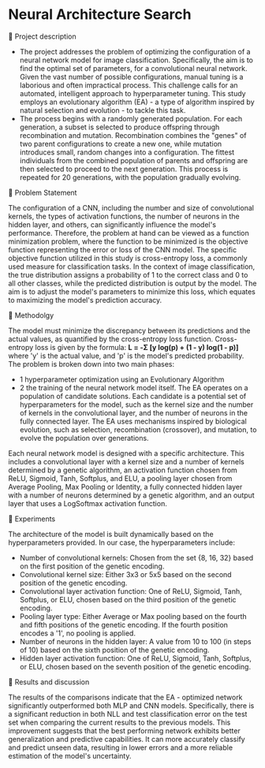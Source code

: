 # Neural Architecture Search

🌼 Project description  
- The project addresses the problem of optimizing the configuration of a
neural network model for image classification. Specifically, the aim is to find the optimal
set of parameters, for a convolutional neural network. Given the vast number of possible
configurations, manual tuning is a laborious and often impractical process. This challenge
calls for an automated, intelligent approach to hyperparameter tuning. This study
employs an evolutionary algorithm (EA) - a type of algorithm inspired by natural
selection and evolution - to tackle this task.
- The process begins with a randomly generated population. For each generation, a subset
is selected to produce offspring through recombination and mutation. Recombination
combines the "genes" of two parent configurations to create a new one, while mutation
introduces small, random changes into a configuration. The fittest individuals from the
combined population of parents and offspring are then selected to proceed to the next
generation. This process is repeated for 20 generations, with the population gradually
evolving.  

🌼 Problem Statement

The configuration of a CNN, including the number and size of convolutional kernels, the
types of activation functions, the number of neurons in the hidden layer, and others, can
significantly influence the model's performance. Therefore, the problem at hand can be
viewed as a function minimization problem, where the function to be minimized is the
objective function representing the error or loss of the CNN model.
The specific objective function utilized in this study is cross-entropy loss, a commonly
used measure for classification tasks. In the context of image classification, the true
distribution assigns a probability of 1 to the correct class and 0 to all other classes, while
the predicted distribution is output by the model. The aim is to adjust the model's
parameters to minimize this loss, which equates to maximizing the model's prediction
accuracy.

🌼 Methodolgy

The model must minimize the discrepancy between its predictions and the actual values, as
quantified by the cross-entropy loss function. Cross-entropy loss is given by the formula:
**L = -Σ [y log(p) + (1 - y) log(1 - p)]** where 'y' is the actual value, and 'p' is the model's
predicted probability. The problem is broken down into two main phases: 
 - 1 hyperparameter optimization using an Evolutionary Algorithm
 - 2 the training of the neural network model itself.
The EA operates on a population of candidate solutions. Each candidate is a potential set
of hyperparameters for the model, such as the kernel size and the number of kernels in the
convolutional layer, and the number of neurons in the fully connected layer. The EA uses
mechanisms inspired by biological evolution, such as selection, recombination (crossover),
and mutation, to evolve the population over generations.

Each neural network model is designed with a specific architecture. This includes a
convolutional layer with a kernel size and a number of kernels determined by a genetic
algorithm, an activation function chosen from ReLU, Sigmoid, Tanh, Softplus, and ELU, a
pooling layer chosen from Average Pooling, Max Pooling or Identity, a fully connected
hidden layer with a number of neurons determined by a genetic algorithm, and an output
layer that uses a LogSoftmax activation function.


🌼 Experiments  


The architecture of the model is built dynamically based on the hyperparameters
provided. In our case, the hyperparameters include:
 - Number of convolutional kernels: Chosen from the set {8, 16, 32} based on the first
position of the genetic encoding.
-  Convolutional kernel size: Either 3x3 or 5x5 based on the second position of the genetic
encoding.
-  Convolutional layer activation function: One of ReLU, Sigmoid, Tanh, Softplus, or ELU,
chosen based on the third position of the genetic encoding.
-  Pooling layer type: Either Average or Max pooling based on the fourth and fifth
positions of the genetic encoding. If the fourth position encodes a '1', no pooling is
applied.
-  Number of neurons in the hidden layer: A value from 10 to 100 (in steps of 10) based on
the sixth position of the genetic encoding.
 - Hidden layer activation function: One of ReLU, Sigmoid, Tanh, Softplus, or ELU,
chosen based on the seventh position of the genetic encoding.


🌼 Results and discussion

The results of the comparisons indicate that the EA - optimized network significantly outperformed
both MLP and CNN models. Specifically, there is a significant reduction in both NLL and test classification error on the test set when comparing the
current results to the previous models. This improvement suggests that the best performing network exhibits better
generalization and predictive capabilities. It can more accurately classify and predict
unseen data, resulting in lower errors and a more reliable estimation of the model's
uncertainty.
